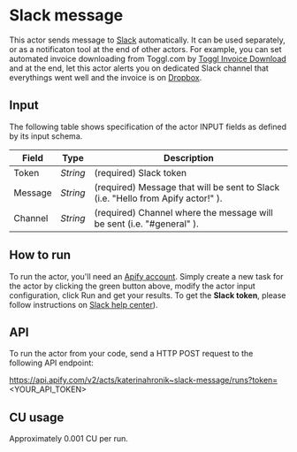 # Slack message

This actor sends message to [Slack](https://slack.com/intl/en-cz/) automatically. It can be used separately, or as a notificaton tool at the end of other actors. For example, you can set automated invoice downloading from Toggl.com by [Toggl Invoice Download](https://apify.com/katerinahronik/toggl-invoice-download) and at the end, let this actor alerts you on dedicated Slack channel that everythings went well and the invoice is on [Dropbox](https://www.dropbox.com/).

## Input 

The following table shows specification of the actor INPUT fields as defined by its input schema. 

Field |	Type	| Description
---| ---| ---|
Token|	*String*|	(required) Slack token
Message|	*String*|	(required) Message that will be sent to Slack (i.e.  "Hello from Apify actor!" ).
Channel|	*String*|	(required) Channel where the message will be sent (i.e. "#general" ).

## How to run

To run the actor, you'll need an [Apify account](https://my.apify.com/). Simply create a new task for the actor by clicking the green button above, modify the actor input configuration, click Run and get your results. 
To get the **Slack token**, please follow instructions on [Slack help center](https://slack.com/intl/en-cz/help/articles/215770388-Create-and-regenerate-API-tokens)).

## API

To run the actor from your code, send a HTTP POST request to the following API endpoint: 

https://api.apify.com/v2/acts/katerinahronik~slack-message/runs?token=<YOUR_API_TOKEN>

## CU usage 

Approximately 0.001 CU per run.


